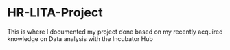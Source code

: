 # HR-LITA-Project
This is where I documented my project done based on my recently acquired knowledge on Data analysis with the Incubator Hub 
